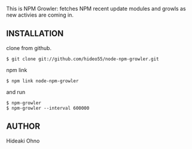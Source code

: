 This is NPM Growler: fetches NPM recent update modules and growls as new activies are coming in.

## INSTALLATION

clone from github.

    $ git clone git://github.com/hideo55/node-npm-growler.git

npm link

    $ npm link node-npm-growler

and run

    $ npm-growler
    $ npm-growler --interval 600000

## AUTHOR

Hideaki Ohno